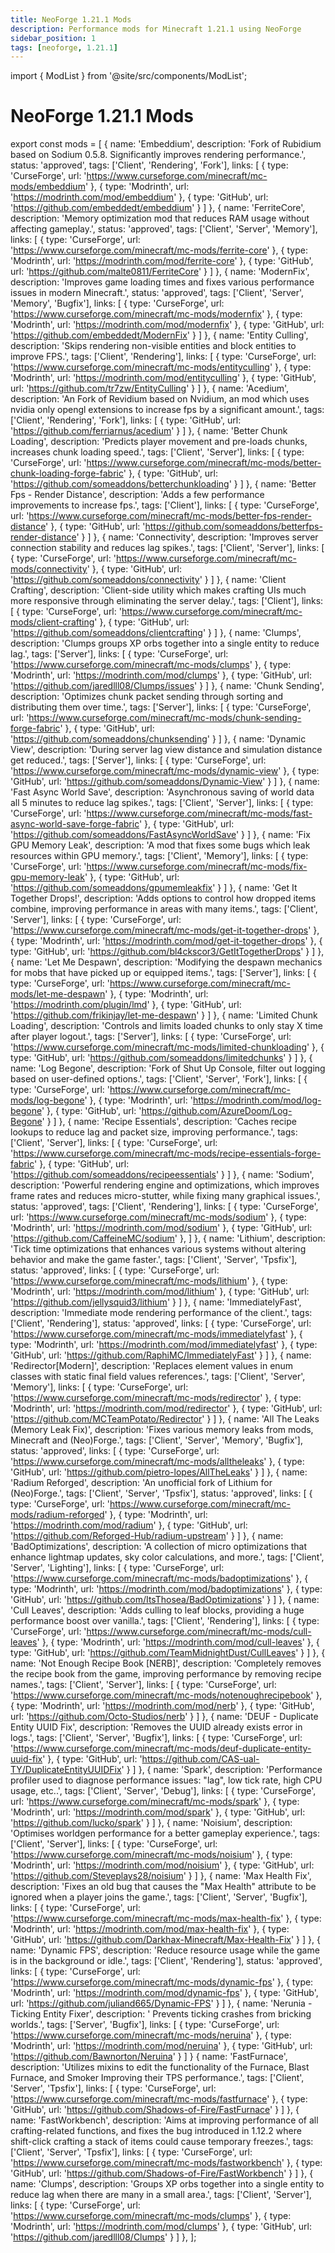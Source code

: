 ```yaml
---
title: NeoForge 1.21.1 Mods
description: Performance mods for Minecraft 1.21.1 using NeoForge
sidebar_position: 1
tags: [neoforge, 1.21.1]
---
```


import { ModList } from '@site/src/components/ModList';

# NeoForge 1.21.1 Mods

export const mods = [
  {
    name: 'Embeddium',
    description: 'Fork of Rubidium based on Sodium 0.5.8. Significantly improves rendering performance.',
    status: 'approved',
    tags: ['Client', 'Rendering', 'Fork'],
    links: [
      { type: 'CurseForge', url: 'https://www.curseforge.com/minecraft/mc-mods/embeddium' },
      { type: 'Modrinth', url: 'https://modrinth.com/mod/embeddium' },
      { type: 'GitHub', url: 'https://github.com/embeddedt/embeddium' }
    ]
  },
  {
    name: 'FerriteCore',
    description: 'Memory optimization mod that reduces RAM usage without affecting gameplay.',
    status: 'approved',
    tags: ['Client', 'Server', 'Memory'],
    links: [
      { type: 'CurseForge', url: 'https://www.curseforge.com/minecraft/mc-mods/ferrite-core' },
      { type: 'Modrinth', url: 'https://modrinth.com/mod/ferrite-core' },
      { type: 'GitHub', url: 'https://github.com/malte0811/FerriteCore' }
    ]
  },
  {
    name: 'ModernFix',
    description: 'Improves game loading times and fixes various performance issues in modern Minecraft.',
    status: 'approved',
    tags: ['Client', 'Server', 'Memory', 'Bugfix'],
    links: [
      { type: 'CurseForge', url: 'https://www.curseforge.com/minecraft/mc-mods/modernfix' },
      { type: 'Modrinth', url: 'https://modrinth.com/mod/modernfix' },
      { type: 'GitHub', url: 'https://github.com/embeddedt/ModernFix' }
    ]
  },
  {
    name: 'Entity Culling',
    description: 'Skips rendering non-visible entities and block entities to improve FPS.',
    tags: ['Client', 'Rendering'],
    links: [
      { type: 'CurseForge', url: 'https://www.curseforge.com/minecraft/mc-mods/entityculling' },
      { type: 'Modrinth', url: 'https://modrinth.com/mod/entityculling' },
      { type: 'GitHub', url: 'https://github.com/tr7zw/EntityCulling' }
    ]
  },
    {
    name: 'Acedium',
    description: 'An Fork of Revidium based on Nvidium, an mod which uses nvidia only opengl extensions to increase fps by a significant amount.',
    tags: ['Client', 'Rendering', 'Fork'],
    links: [
      { type: 'GitHub', url: 'https://github.com/ferriarnus/acedium' }
    ]
  },
    {
    name: 'Better Chunk Loading',
    description: 'Predicts player movement and pre-loads chunks, increases chunk loading speed.',
    tags: ['Client', 'Server'],
    links: [
      { type: 'CurseForge', url: 'https://www.curseforge.com/minecraft/mc-mods/better-chunk-loading-forge-fabric' },
      { type: 'GitHub', url: 'https://github.com/someaddons/betterchunkloading' }
    ]
  },
    {
    name: 'Better Fps - Render Distance',
    description: 'Adds a few performance improvements to increase fps.',
    tags: ['Client'],
    links: [
      { type: 'CurseForge', url: 'https://www.curseforge.com/minecraft/mc-mods/better-fps-render-distance' },
      { type: 'GitHub', url: 'https://github.com/someaddons/betterfps-render-distance' }
    ]
  },
    {
    name: 'Connectivity',
    description: 'Improves server connection stability and reduces lag spikes.',
    tags: ['Client', 'Server'],
    links: [
      { type: 'CurseForge', url: 'https://www.curseforge.com/minecraft/mc-mods/connectivity' },
      { type: 'GitHub', url: 'https://github.com/someaddons/connectivity' }
    ]
  },
    {
    name: 'Client Crafting',
    description: 'Client-side utility which makes crafting UIs much more responsive through eliminating the server delay.',
    tags: ['Client'],
    links: [
      { type: 'CurseForge', url: 'https://www.curseforge.com/minecraft/mc-mods/client-crafting' },
      { type: 'GitHub', url: 'https://github.com/someaddons/clientcrafting' }
    ]
  },
  {
    name: 'Clumps',
    description: 'Clumps groups XP orbs together into a single entity to reduce lag.',
    tags: ['Server'],
    links: [
      { type: 'CurseForge', url: 'https://www.curseforge.com/minecraft/mc-mods/clumps' },
      { type: 'Modrinth', url: 'https://modrinth.com/mod/clumps' },
      { type: 'GitHub', url: 'https://github.com/jaredlll08/Clumps/issues' }
    ]
  },
    {
    name: 'Chunk Sending',
    description: 'Optimizes chunk packet sending through sorting and distributing them over time.',
    tags: ['Server'],
    links: [
      { type: 'CurseForge', url: 'https://www.curseforge.com/minecraft/mc-mods/chunk-sending-forge-fabric' },
      { type: 'GitHub', url: 'https://github.com/someaddons/chunksending' }
    ]
  },
      {
    name: 'Dynamic View',
    description: 'During server lag view distance and simulation distance get reduced.',
    tags: ['Server'],
    links: [
      { type: 'CurseForge', url: 'https://www.curseforge.com/minecraft/mc-mods/dynamic-view' },
      { type: 'GitHub', url: 'https://github.com/someaddons/Dynamic-View' }
    ]
  },
    {
    name: 'Fast Async World Save',
    description: 'Asynchronous saving of world data all 5 minutes to reduce lag spikes.',
    tags: ['Client', 'Server'],
    links: [
      { type: 'CurseForge', url: 'https://www.curseforge.com/minecraft/mc-mods/fast-async-world-save-forge-fabric' },
      { type: 'GitHub', url: 'https://github.com/someaddons/FastAsyncWorldSave' }
    ]
  },
  {
    name: 'Fix GPU Memory Leak',
    description: 'A mod that fixes some bugs which leak resources within GPU memory.',
    tags: ['Client', 'Memory'],
    links: [
      { type: 'CurseForge', url: 'https://www.curseforge.com/minecraft/mc-mods/fix-gpu-memory-leak' },
      { type: 'GitHub', url: 'https://github.com/someaddons/gpumemleakfix' }
    ]
  },
  {
    name: 'Get It Together Drops!',
    description: 'Adds options to control how dropped items combine, improving performance in areas with many items.',
    tags: ['Client', 'Server'],
    links: [
      { type: 'CurseForge', url: 'https://www.curseforge.com/minecraft/mc-mods/get-it-together-drops' },
      { type: 'Modrinth', url: 'https://modrinth.com/mod/get-it-together-drops' },
      { type: 'GitHub', url: 'https://github.com/bl4ckscor3/GetItTogetherDrops' }
    ]
  },
  {
    name: 'Let Me Despawn',
    description: 'Modifying the despawn mechanics for mobs that have picked up or equipped items.',
    tags: ['Server'],
    links: [
      { type: 'CurseForge', url: 'https://www.curseforge.com/minecraft/mc-mods/let-me-despawn' },
      { type: 'Modrinth', url: 'https://modrinth.com/plugin/lmd' },
      { type: 'GitHub', url: 'https://github.com/frikinjay/let-me-despawn' }
    ]
  },
  {
    name: 'Limited Chunk Loading',
    description: 'Controls and limits loaded chunks to only stay X time after player logout.',
    tags: ['Server'],
    links: [
      { type: 'CurseForge', url: 'https://www.curseforge.com/minecraft/mc-mods/limited-chunkloading' },
      { type: 'GitHub', url: 'https://github.com/someaddons/limitedchunks' }
    ]
  },
  {
    name: 'Log Begone',
    description: 'Fork of Shut Up Console, filter out logging based on user-defined options.',
    tags: ['Client', 'Server', 'Fork'],
    links: [
      { type: 'CurseForge', url: 'https://www.curseforge.com/minecraft/mc-mods/log-begone' },
      { type: 'Modrinth', url: 'https://modrinth.com/mod/log-begone' },
      { type: 'GitHub', url: 'https://github.com/AzureDoom/Log-Begone' }
    ]
  },
  {
    name: 'Recipe Essentials',
    description: 'Caches recipe lookups to reduce lag and packet size, improving performance.',
    tags: ['Client', 'Server'],
    links: [
      { type: 'CurseForge', url: 'https://www.curseforge.com/minecraft/mc-mods/recipe-essentials-forge-fabric' },
      { type: 'GitHub', url: 'https://github.com/someaddons/recipeessentials' }
    ]
  },
  {
    name: 'Sodium',
    description: 'Powerful rendering engine and optimizations, which improves frame rates and reduces micro-stutter, while fixing many graphical issues.',
    status: 'approved',
    tags: ['Client', 'Rendering'],
    links: [
      { type: 'CurseForge', url: 'https://www.curseforge.com/minecraft/mc-mods/sodium' },
      { type: 'Modrinth', url: 'https://modrinth.com/mod/sodium' },
      { type: 'GitHub', url: 'https://github.com/CaffeineMC/sodium' },
    ]
  },
  {
    name: 'Lithium',
    description: 'Tick time optimizations that enhances various systems without altering behavior and make the game faster.',
    tags: ['Client', 'Server', 'Tpsfix'],
    status: 'approved',
    links: [
      { type: 'CurseForge', url: 'https://www.curseforge.com/minecraft/mc-mods/lithium' },
      { type: 'Modrinth', url: 'https://modrinth.com/mod/lithium' },
      { type: 'GitHub', url: 'https://github.com/jellysquid3/lithium' }
    ]
  },
  {
    name: 'ImmediatelyFast',
    description: 'Immediate mode rendering performance of the client.',
    tags: ['Client', 'Rendering'],
    status: 'approved',
    links: [
      { type: 'CurseForge', url: 'https://www.curseforge.com/minecraft/mc-mods/immediatelyfast' },
      { type: 'Modrinth', url: 'https://modrinth.com/mod/immediatelyfast' },
      { type: 'GitHub', url: 'https://github.com/RaphiMC/ImmediatelyFast' }
    ]
  },
  {
    name: 'Redirector[Modern]',
    description: 'Replaces element values in enum classes with static final field values references.',
    tags: ['Client', 'Server', 'Memory'],
    links: [
      { type: 'CurseForge', url: 'https://www.curseforge.com/minecraft/mc-mods/redirector' },
      { type: 'Modrinth', url: 'https://modrinth.com/mod/redirector' },
      { type: 'GitHub', url: 'https://github.com/MCTeamPotato/Redirector' }
    ]
  },
  {
    name: 'All The Leaks (Memory Leak Fix)',
    description: 'Fixes various memory leaks from mods, Minecraft and (Neo)Forge.',
    tags: ['Client', 'Server', 'Memory', 'Bugfix'],
    status: 'approved',
    links: [
      { type: 'CurseForge', url: 'https://www.curseforge.com/minecraft/mc-mods/alltheleaks' },
      { type: 'GitHub', url: 'https://github.com/pietro-lopes/AllTheLeaks' }
    ]
  },
  {
    name: 'Radium Reforged',
    description: 'An unofficial fork of Lithium for (Neo)Forge.',
    tags: ['Client', 'Server', 'Tpsfix'],
    status: 'approved',
    links: [
      { type: 'CurseForge', url: 'https://www.curseforge.com/minecraft/mc-mods/radium-reforged' },
      { type: 'Modrinth', url: 'https://modrinth.com/mod/radium' },
      { type: 'GitHub', url: 'https://github.com/Reforged-Hub/radium-upstream' }
    ]
  },
  {
    name: 'BadOptimizations',
    description: 'A collection of micro optimizations that enhance lightmap updates, sky color calculations, and more.',
    tags: ['Client', 'Server', 'Lighting'],
    links: [
      { type: 'CurseForge', url: 'https://www.curseforge.com/minecraft/mc-mods/badoptimizations' },
      { type: 'Modrinth', url: 'https://modrinth.com/mod/badoptimizations' },
      { type: 'GitHub', url: 'https://github.com/ItsThosea/BadOptimizations' }
    ]
  },
  {
    name: 'Cull Leaves',
    description: 'Adds culling to leaf blocks, providing a huge performance boost over vanilla.',
    tags: ['Client', 'Rendering'],
    links: [
      { type: 'CurseForge', url: 'https://www.curseforge.com/minecraft/mc-mods/cull-leaves' },
      { type: 'Modrinth', url: 'https://modrinth.com/mod/cull-leaves' },
      { type: 'GitHub', url: 'https://github.com/TeamMidnightDust/CullLeaves' }
    ]
  },
  {
    name: 'Not Enough Recipe Book [NERB]',
    description: 'Completely removes the recipe book from the game, improving performance by removing recipe names.',
    tags: ['Client', 'Server'],
    links: [
      { type: 'CurseForge', url: 'https://www.curseforge.com/minecraft/mc-mods/notenoughrecipebook' },
      { type: 'Modrinth', url: 'https://modrinth.com/mod/nerb' },
      { type: 'GitHub', url: 'https://github.com/Octo-Studios/nerb' }
    ]
  },
  {
    name: 'DEUF - Duplicate Entity UUID Fix',
    description: 'Removes the UUID already exists error in logs.',
    tags: ['Client', 'Server', 'Bugfix'],
    links: [
      { type: 'CurseForge', url: 'https://www.curseforge.com/minecraft/mc-mods/deuf-duplicate-entity-uuid-fix' },
      { type: 'GitHub', url: 'https://github.com/CAS-ual-TY/DuplicateEntityUUIDFix' }
    ]
  },
  {
    name: 'Spark',
    description: 'Performance profiler used to diagnose performance issues: "lag", low tick rate, high CPU usage, etc..',
    tags: ['Client', 'Server', 'Debug'],
    links: [
      { type: 'CurseForge', url: 'https://www.curseforge.com/minecraft/mc-mods/spark' },
      { type: 'Modrinth', url: 'https://modrinth.com/mod/spark' },
      { type: 'GitHub', url: 'https://github.com/lucko/spark' }
    ]
  },
  {
    name: 'Noisium',
    description: 'Optimises worldgen performance for a better gameplay experience.',
    tags: ['Client', 'Server'],
    links: [
      { type: 'CurseForge', url: 'https://www.curseforge.com/minecraft/mc-mods/noisium' },
      { type: 'Modrinth', url: 'https://modrinth.com/mod/noisium' },
      { type: 'GitHub', url: 'https://github.com/Steveplays28/noisium' }
    ]
  },
  {
    name: 'Max Health Fix',
    description: 'Fixes an old bug that causes the "Max Health" attribute to be ignored when a player joins the game.',
    tags: ['Client', 'Server', 'Bugfix'],
    links: [
      { type: 'CurseForge', url: 'https://www.curseforge.com/minecraft/mc-mods/max-health-fix' },
      { type: 'Modrinth', url: 'https://modrinth.com/mod/max-health-fix' },
      { type: 'GitHub', url: 'https://github.com/Darkhax-Minecraft/Max-Health-Fix' }
    ]
  },
  {
    name: 'Dynamic FPS',
    description: 'Reduce resource usage while the game is in the background or idle.',
    tags: ['Client', 'Rendering'],
    status: 'approved',
    links: [
      { type: 'CurseForge', url: 'https://www.curseforge.com/minecraft/mc-mods/dynamic-fps' },
      { type: 'Modrinth', url: 'https://modrinth.com/mod/dynamic-fps' },
      { type: 'GitHub', url: 'https://github.com/juliand665/Dynamic-FPS' }
    ]
  },
  {
    name: 'Nerunia - Ticking Entity Fixer',
    description: ' Prevents ticking crashes from bricking worlds.',
    tags: ['Server', 'Bugfix'],
    links: [
      { type: 'CurseForge', url: 'https://www.curseforge.com/minecraft/mc-mods/neruina' },
      { type: 'Modrinth', url: 'https://modrinth.com/mod/neruina' },
      { type: 'GitHub', url: 'https://github.com/Bawnorton/Neruina' }
    ]
  }
  {
    name: 'FastFurnace',
    description: 'Utilizes mixins to edit the functionality of the Furnace, Blast Furnace, and Smoker Improving their TPS performance.',
    tags: ['Client', 'Server', 'Tpsfix'],
    links: [
      { type: 'CurseForge', url: 'https://www.curseforge.com/minecraft/mc-mods/fastfurnace' },
      { type: 'GitHub', url: 'https://github.com/Shadows-of-Fire/FastFurnace' }
    ]
  },
  {
    name: 'FastWorkbench',
    description: 'Aims at improving performance of all crafting-related functions, and fixes the bug introduced in 1.12.2 where shift-click crafting a stack of items could cause temporary freezes.',
    tags: ['Client', 'Server', 'Tpsfix'],
    links: [
      { type: 'CurseForge', url: 'https://www.curseforge.com/minecraft/mc-mods/fastworkbench' },
      { type: 'GitHub', url: 'https://github.com/Shadows-of-Fire/FastWorkbench' }
    ]
  },
  {
    name: 'Clumps',
    description: 'Groups XP orbs together into a single entity to reduce lag when there are many in a small area.',
    tags: ['Client', 'Server'],
    links: [
      { type: 'CurseForge', url: 'https://www.curseforge.com/minecraft/mc-mods/clumps' },
      { type: 'Modrinth', url: 'https://modrinth.com/mod/clumps' },
      { type: 'GitHub', url: 'https://github.com/jaredlll08/Clumps' }
    ]
  },
];

<ModList mods={mods} />
